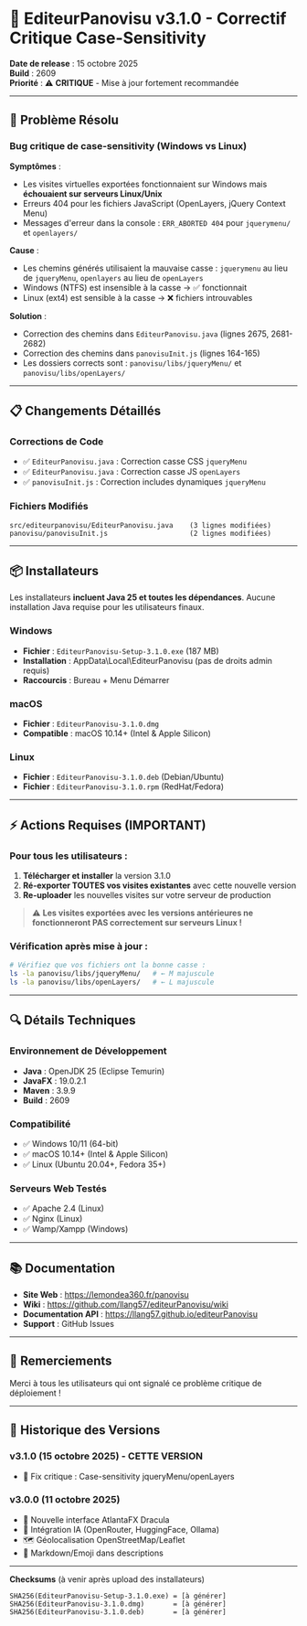 # 🔧 EditeurPanovisu v3.1.0 - Correctif Critique Case-Sensitivity

**Date de release** : 15 octobre 2025  
**Build** : 2609  
**Priorité** : ⚠️ **CRITIQUE** - Mise à jour fortement recommandée

---

## 🚨 Problème Résolu

### Bug critique de case-sensitivity (Windows vs Linux)

**Symptômes** :
- Les visites virtuelles exportées fonctionnaient sur Windows mais **échouaient sur serveurs Linux/Unix**
- Erreurs 404 pour les fichiers JavaScript (OpenLayers, jQuery Context Menu)
- Messages d'erreur dans la console : `ERR_ABORTED 404` pour `jquerymenu/` et `openlayers/`

**Cause** :
- Les chemins générés utilisaient la mauvaise casse : `jquerymenu` au lieu de `jqueryMenu`, `openlayers` au lieu de `openLayers`
- Windows (NTFS) est insensible à la casse → ✅ fonctionnait
- Linux (ext4) est sensible à la casse → ❌ fichiers introuvables

**Solution** :
- Correction des chemins dans `EditeurPanovisu.java` (lignes 2675, 2681-2682)
- Correction des chemins dans `panovisuInit.js` (lignes 164-165)
- Les dossiers corrects sont : `panovisu/libs/jqueryMenu/` et `panovisu/libs/openLayers/`

---

## 📋 Changements Détaillés

### Corrections de Code
- ✅ `EditeurPanovisu.java` : Correction casse CSS `jqueryMenu`
- ✅ `EditeurPanovisu.java` : Correction casse JS `openLayers`
- ✅ `panovisuInit.js` : Correction includes dynamiques `jqueryMenu`

### Fichiers Modifiés
```
src/editeurpanovisu/EditeurPanovisu.java    (3 lignes modifiées)
panovisu/panovisuInit.js                    (2 lignes modifiées)
```

---

## 📦 Installateurs

Les installateurs **incluent Java 25 et toutes les dépendances**. Aucune installation Java requise pour les utilisateurs finaux.

### Windows
- **Fichier** : `EditeurPanovisu-Setup-3.1.0.exe` (187 MB)
- **Installation** : AppData\Local\EditeurPanovisu (pas de droits admin requis)
- **Raccourcis** : Bureau + Menu Démarrer

### macOS
- **Fichier** : `EditeurPanovisu-3.1.0.dmg`
- **Compatible** : macOS 10.14+ (Intel & Apple Silicon)

### Linux
- **Fichier** : `EditeurPanovisu-3.1.0.deb` (Debian/Ubuntu)
- **Fichier** : `EditeurPanovisu-3.1.0.rpm` (RedHat/Fedora)

---

## ⚡ Actions Requises (IMPORTANT)

### Pour tous les utilisateurs :

1. **Télécharger et installer** la version 3.1.0
2. **Ré-exporter TOUTES vos visites existantes** avec cette nouvelle version
3. **Re-uploader** les nouvelles visites sur votre serveur de production

> ⚠️ **Les visites exportées avec les versions antérieures ne fonctionneront PAS correctement sur serveurs Linux !**

### Vérification après mise à jour :

```bash
# Vérifiez que vos fichiers ont la bonne casse :
ls -la panovisu/libs/jqueryMenu/   # ← M majuscule
ls -la panovisu/libs/openLayers/   # ← L majuscule
```

---

## 🔍 Détails Techniques

### Environnement de Développement
- **Java** : OpenJDK 25 (Eclipse Temurin)
- **JavaFX** : 19.0.2.1
- **Maven** : 3.9.9
- **Build** : 2609

### Compatibilité
- ✅ Windows 10/11 (64-bit)
- ✅ macOS 10.14+ (Intel & Apple Silicon)
- ✅ Linux (Ubuntu 20.04+, Fedora 35+)

### Serveurs Web Testés
- ✅ Apache 2.4 (Linux)
- ✅ Nginx (Linux)
- ✅ Wamp/Xampp (Windows)

---

## 📚 Documentation

- **Site Web** : https://lemondea360.fr/panovisu
- **Wiki** : https://github.com/llang57/editeurPanovisu/wiki
- **Documentation API** : https://llang57.github.io/editeurPanovisu
- **Support** : GitHub Issues

---

## 🙏 Remerciements

Merci à tous les utilisateurs qui ont signalé ce problème critique de déploiement !

---

## 📜 Historique des Versions

### v3.1.0 (15 octobre 2025) - **CETTE VERSION**
- 🔧 Fix critique : Case-sensitivity jqueryMenu/openLayers

### v3.0.0 (11 octobre 2025)
- 🎨 Nouvelle interface AtlantaFX Dracula
- 🤖 Intégration IA (OpenRouter, HuggingFace, Ollama)
- 🗺️ Géolocalisation OpenStreetMap/Leaflet
- 📝 Markdown/Emoji dans descriptions

---

**Checksums** (à venir après upload des installateurs)
```
SHA256(EditeurPanovisu-Setup-3.1.0.exe) = [à générer]
SHA256(EditeurPanovisu-3.1.0.dmg)       = [à générer]
SHA256(EditeurPanovisu-3.1.0.deb)       = [à générer]
```

